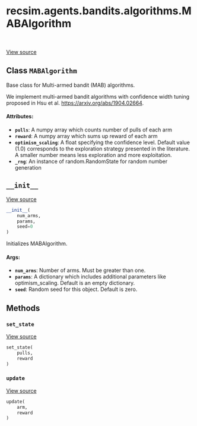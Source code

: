 <div itemscope itemtype="http://developers.google.com/ReferenceObject">
<meta itemprop="name" content="recsim.agents.bandits.algorithms.MABAlgorithm" />
<meta itemprop="path" content="Stable" />
<meta itemprop="property" content="__init__"/>
<meta itemprop="property" content="set_state"/>
<meta itemprop="property" content="update"/>
</div>

# recsim.agents.bandits.algorithms.MABAlgorithm

<table class="tfo-notebook-buttons tfo-api" align="left">
</table>

<a target="_blank" href="https://github.com/google-research/recsim/recsim/agents/bandits/algorithms.py">View
source</a>

## Class `MABAlgorithm`

Base class for Multi-armed bandit (MAB) algorithms.

<!-- Placeholder for "Used in" -->

We implement multi-armed bandit algorithms with confidence width tuning proposed
in Hsu et al. https://arxiv.org/abs/1904.02664.

#### Attributes:

*   <b>`pulls`</b>: A numpy array which counts number of pulls of each arm
*   <b>`reward`</b>: A numpy array which sums up reward of each arm
*   <b>`optimism_scaling`</b>: A float specifying the confidence level. Default
    value (1.0) corresponds to the exploration strategy presented in the
    literature. A smaller number means less exploration and more exploitation.
*   <b>`_rng`</b>: An instance of random.RandomState for random number
    generation

<h2 id="__init__"><code>__init__</code></h2>

<a target="_blank" href="https://github.com/google-research/recsim/recsim/agents/bandits/algorithms.py">View
source</a>

```python
__init__(
    num_arms,
    params,
    seed=0
)
```

Initializes MABAlgorithm.

#### Args:

*   <b>`num_arms`</b>: Number of arms. Must be greater than one.
*   <b>`params`</b>: A dictionary which includes additional parameters like
    optimism_scaling. Default is an empty dictionary.
*   <b>`seed`</b>: Random seed for this object. Default is zero.

## Methods

<h3 id="set_state"><code>set_state</code></h3>

<a target="_blank" href="https://github.com/google-research/recsim/recsim/agents/bandits/algorithms.py">View
source</a>

```python
set_state(
    pulls,
    reward
)
```

<h3 id="update"><code>update</code></h3>

<a target="_blank" href="https://github.com/google-research/recsim/recsim/agents/bandits/algorithms.py">View
source</a>

```python
update(
    arm,
    reward
)
```
